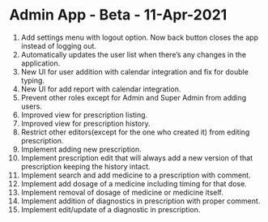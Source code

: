 # Admin App - Beta - 11-Apr-2021

1. Add settings menu with logout option. Now back button closes the app instead of logging out.
2. Automatically updates the user list when there’s any changes in the application.
3. New UI for user addition with calendar integration and fix for double typing.
4. New UI for add report with calendar integration.
5. Prevent other roles except for Admin and Super Admin from adding users.
6. Improved view for prescription listing.
7. Improved view for prescription history.
8. Restrict other editors(except for the one who created it) from editing prescription.
9. Implement adding new prescription.
10. Implement prescription edit that will always add a new version of that prescription keeping the history intact.
11. Implement search and add medicine to a prescription with comment.
12. Implement add dosage of a medicine including timing for that dose.
13. Implement removal of dosage of medicine or medicine itself.
14. Implement addition of diagnostics in prescription with proper comment.
15. Implement edit/update of a diagnostic in prescription.
